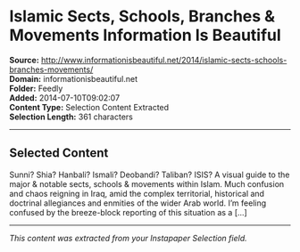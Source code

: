 # Islamic Sects, Schools, Branches & Movements Information Is Beautiful

**Source:** http://www.informationisbeautiful.net/2014/islamic-sects-schools-branches-movements/  
**Domain:** informationisbeautiful.net  
**Folder:** Feedly  
**Added:** 2014-07-10T09:02:07  
**Content Type:** Selection Content Extracted  
**Selection Length:** 361 characters  


---

## Selected Content

Sunni? Shia? Hanbali? Ismali? Deobandi? Taliban? ISIS? A visual guide to the major & notable sects, schools & movements within Islam. Much confusion and chaos reigning in Iraq, amid the complex territorial, historical and doctrinal allegiances and enmities of the wider Arab world. I’m feeling confused by the breeze-block reporting of this situation as a [...]

---

*This content was extracted from your Instapaper Selection field.*